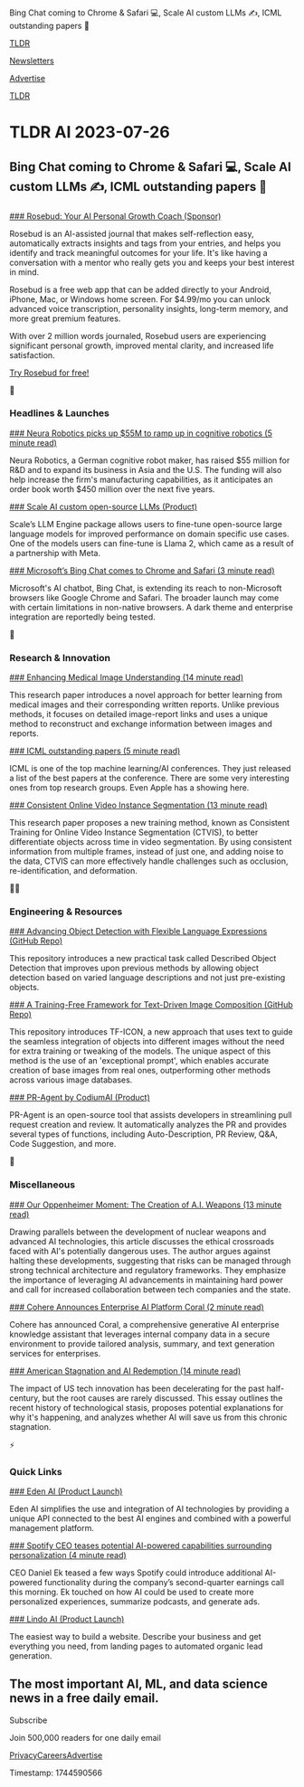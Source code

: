 Bing Chat coming to Chrome & Safari 💻, Scale AI custom LLMs ✍️, ICML outstanding papers 📄

[TLDR](/)

[Newsletters](/newsletters)

[Advertise](https://advertise.tldr.tech/)

[TLDR](/)

# TLDR AI 2023-07-26

## Bing Chat coming to Chrome & Safari 💻, Scale AI custom LLMs ✍️, ICML outstanding papers 📄

### 

[### Rosebud: Your AI Personal Growth Coach (Sponsor)](https://my.rosebud.app/?utm_campaign=paid-newsletter-tldr-ai-july-26&amp;utm_source=newsletter&amp;utm_medium=email)

Rosebud is an AI-assisted journal that makes self-reflection easy, automatically extracts insights and tags from your entries, and helps you identify and track meaningful outcomes for your life. It's like having a conversation with a mentor who really gets you and keeps your best interest in mind.

Rosebud is a free web app that can be added directly to your Android, iPhone, Mac, or Windows home screen. For $4.99/mo you can unlock advanced voice transcription, personality insights, long-term memory, and more great premium features.

With over 2 million words journaled, Rosebud users are experiencing significant personal growth, improved mental clarity, and increased life satisfaction.

[Try Rosebud for free!](https://my.rosebud.app/?utm_campaign=paid-newsletter-tldr-ai-july-26&utm_source=newsletter&utm_medium=email)

🚀

### Headlines & Launches

[### Neura Robotics picks up $55M to ramp up in cognitive robotics (5 minute read)](https://techcrunch.com/2023/07/19/neura-robotics-picks-up-55m-to-ramp-up-in-cognitive-robotics?utm_source=tldrai)

Neura Robotics, a German cognitive robot maker, has raised $55 million for R&D and to expand its business in Asia and the U.S. The funding will also help increase the firm's manufacturing capabilities, as it anticipates an order book worth $450 million over the next five years.

[### Scale AI custom open-source LLMs (Product)](https://scale.com/custom-llms?utm_source=tldrai)

Scale’s LLM Engine package allows users to fine-tune open-source large language models for improved performance on domain specific use cases. One of the models users can fine-tune is Llama 2, which came as a result of a partnership with Meta.

[### Microsoft’s Bing Chat comes to Chrome and Safari (3 minute read)](https://techcrunch.com/2023/07/24/microsofts-bing-chat-comes-to-chrome-and-safari-in-tests-for-select-users?utm_source=tldrai)

Microsoft's AI chatbot, Bing Chat, is extending its reach to non-Microsoft browsers like Google Chrome and Safari. The broader launch may come with certain limitations in non-native browsers. A dark theme and enterprise integration are reportedly being tested.

🧠

### Research & Innovation

[### Enhancing Medical Image Understanding (14 minute read)](https://arxiv.org/abs/2307.12577v1?utm_source=tldrai)

This research paper introduces a novel approach for better learning from medical images and their corresponding written reports. Unlike previous methods, it focuses on detailed image-report links and uses a unique method to reconstruct and exchange information between images and reports.

[### ICML outstanding papers (5 minute read)](https://icml.cc/Conferences/2023/Awards?utm_source=tldrai)

ICML is one of the top machine learning/AI conferences. They just released a list of the best papers at the conference. There are some very interesting ones from top research groups. Even Apple has a showing here.

[### Consistent Online Video Instance Segmentation (13 minute read)](https://arxiv.org/abs/2307.12616v1?utm_source=tldrai)

This research paper proposes a new training method, known as Consistent Training for Online Video Instance Segmentation (CTVIS), to better differentiate objects across time in video segmentation. By using consistent information from multiple frames, instead of just one, and adding noise to the data, CTVIS can more effectively handle challenges such as occlusion, re-identification, and deformation.

👨‍💻

### Engineering & Resources

[### Advancing Object Detection with Flexible Language Expressions (GitHub Repo)](https://github.com/shikras/d-cube?utm_source=tldrai)

This repository introduces a new practical task called Described Object Detection that improves upon previous methods by allowing object detection based on varied language descriptions and not just pre-existing objects.

[### A Training-Free Framework for Text-Driven Image Composition (GitHub Repo)](https://github.com/Shilin-LU/TF-ICON?utm_source=tldrai)

This repository introduces TF-ICON, a new approach that uses text to guide the seamless integration of objects into different images without the need for extra training or tweaking of the models. The unique aspect of this method is the use of an 'exceptional prompt', which enables accurate creation of base images from real ones, outperforming other methods across various image databases.

[### PR-Agent by CodiumAI (Product)](https://www.codium.ai/pr-agent?utm_source=tldrai)

PR-Agent is an open-source tool that assists developers in streamlining pull request creation and review. It automatically analyzes the PR and provides several types of functions, including Auto-Description, PR Review, Q&A, Code Suggestion, and more.

🎁

### Miscellaneous

[### Our Oppenheimer Moment: The Creation of A.I. Weapons (13 minute read)](https://archive.ph/KSOv4?utm_source=tldrai)

Drawing parallels between the development of nuclear weapons and advanced AI technologies, this article discusses the ethical crossroads faced with AI's potentially dangerous uses. The author argues against halting these developments, suggesting that risks can be managed through strong technical architecture and regulatory frameworks. They emphasize the importance of leveraging AI advancements in maintaining hard power and call for increased collaboration between tech companies and the state.

[### Cohere Announces Enterprise AI Platform Coral (2 minute read)](https://txt.cohere.com/news/introducing-coral-the-knowledge-assistant-for-enterprises/?utm_source=tldrai)

Cohere has announced Coral, a comprehensive generative AI enterprise knowledge assistant that leverages internal company data in a secure environment to provide tailored analysis, summary, and text generation services for enterprises.

[### American Stagnation and AI Redemption (14 minute read)](https://deepmarkets.substack.com/p/american-stagnation-and-ai-redemption?utm_source=tldrai)

The impact of US tech innovation has been decelerating for the past half-century, but the root causes are rarely discussed. This essay outlines the recent history of technological stasis, proposes potential explanations for why it's happening, and analyzes whether AI will save us from this chronic stagnation.

⚡️

### Quick Links

[### Eden AI (Product Launch)](https://www.producthunt.com/posts/eden-ai?utm_source=tldrai)

Eden AI simplifies the use and integration of AI technologies by providing a unique API connected to the best AI engines and combined with a powerful management platform.

[### Spotify CEO teases potential AI-powered capabilities surrounding personalization (4 minute read)](https://techcrunch.com/2023/07/25/spotify-ceo-teases-potential-upcoming-ai-powered-capabilities-surrounding-personalization-and-ads/?utm_source=tldrai)

CEO Daniel Ek teased a few ways Spotify could introduce additional AI-powered functionality during the company’s second-quarter earnings call this morning. Ek touched on how AI could be used to create more personalized experiences, summarize podcasts, and generate ads.

[### Lindo AI (Product Launch)](https://www.producthunt.com/posts/lindo-ai?utm_source=tldrai)

The easiest way to build a website. Describe your business and get everything you need, from landing pages to automated organic lead generation.

## The most important AI, ML, and data science news in a free daily email.

Subscribe

Join 500,000 readers for one daily email

[Privacy](/privacy)[Careers](https://jobs.ashbyhq.com/tldr.tech)[Advertise](/ai/advertise)

Timestamp: 1744590566